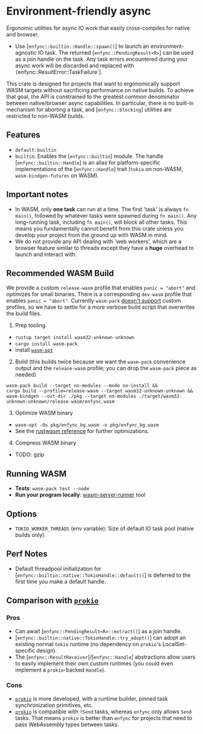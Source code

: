 # Environment-friendly async

Ergonomic utilities for async IO work that easily cross-compiles for native and browser.
- Use [`enfync::builtin::Handle::spawn()`] to launch an environment-agnostic IO task. The returned [`enfync::PendingResult<R>`] can be used as a join handle on the task. Any task errors encountered during your async work will be discarded and replaced with `[`enfync::ResultError::TaskFailure`].

This crate is designed for projects that want to ergonomically support WASM targets without sacrificing performance on native builds. To achieve that goal, the API is constrained to the greatest common denominator between native/browser async capabilities. In particular, there is no built-in mechanism for aborting a task, and [`enfync::blocking`] utilities are restricted to non-WASM builds.



## Features

- `default`: `builtin`
- `builtin`: Enables the [`enfync::builtin`] module. The handle [`enfync::builtin::Handle`] is an alias for platform-specific implementations of the [`enfync::Handle`] trait (`tokio` on non-WASM, `wasm-bindgen-futures` on WASM).



## Important notes

- In WASM, only **one task** can run at a time. The first 'task' is always `fn main()`, followed by whatever tasks were spawned during `fn main()`. Any long-running task, including `fn main()`, will block all other tasks. This means you fundamentally cannot benefit from this crate unless you develop your project from the ground up with WASM in mind.
- We do not provide any API dealing with 'web workers', which are a browser feature similar to threads except they have a **huge** overhead to launch and interact with.



## Recommended WASM Build

We provide a custom `release-wasm` profile that enables `panic = "abort"` and optimizes for small binaries. There is a corresponding `dev-wasm` profile that enables `panic = "abort"`. Currently `wasm-pack` [doesn't support](https://github.com/rustwasm/wasm-pack/issues/1111) custom profiles, so we have to settle for a more verbose build script that overwrites the build files.

1. Prep tooling
- `rustup target install wasm32-unknown-unknown`
- `cargo install wasm-pack`
- install [`wasm-opt`](https://github.com/webassembly/binaryen)

2. Build (this builds twice because we want the `wasm-pack` convenience output and the `release-wasm` profile; you can drop the `wasm-pack` piece as needed)
```ignore
wasm-pack build --target no-modules --mode no-install &&
cargo build --profile=release-wasm --target wasm32-unknown-unknown &&
wasm-bindgen --out-dir ./pkg --target no-modules ./target/wasm32-unknown-unknown/release-wasm/enfync.wasm
```

3. Optimize WASM binary
- `wasm-opt -Os pkg/enfync_bg.wasm -o pkg/enfync_bg.wasm`
- See the [rustwasm reference](https://rustwasm.github.io/book/reference/code-size.html) for further optimizations.

4. Compress WASM binary
- TODO: gzip



## Running WASM

- **Tests**: `wasm-pack test --node`
- **Run your program locally**: [wasm-server-runner](https://github.com/jakobhellermann/wasm-server-runner) tool



## Options

- `TOKIO_WORKER_THREADS` (env variable): Size of default IO task pool (native builds only).



## Perf Notes

- Default threadpool initialization for [`enfync::builtin::native::TokioHandle::default()`] is deferred to the first time you make a default handle.



## Comparison with [`prokio`](https://crates.io/crates/prokio)

### Pros

- Can await [`enfync::PendingResult<R>::extract()`] as a join handle.
- [`enfync::builtin::native::TokioHandle::try_adopt()`] can adopt an existing normal `tokio` runtime (no dependency on `prokio`'s LocalSet-specific design).
- The [`enfync::ResultReceiver`]/[`enfync::Handle`] abstractions allow users to easily implement their own custom runtimes (you could even implement a `prokio`-backed `Handle`).

### Cons

- [`prokio`](https://crates.io/crates/prokio) is more developed, with a runtime builder, pinned task synchronization primitives, etc.
- [`prokio`](https://crates.io/crates/prokio) is compatible with `?Send` tasks, whereas `enfync` only allows `Send` tasks. That means `prokio` is better than `enfync` for projects that need to pass WebAssembly types between tasks.
